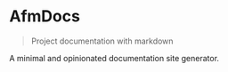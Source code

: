 # AfmDocs

> Project documentation with markdown

A minimal and opinionated documentation site generator.
